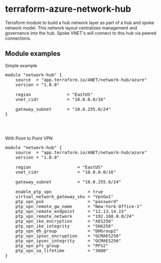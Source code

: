 # terraform-azure-network-hub
Terraform module to build a hub network layer as part of a hub and spoke network model.  This network layout centralizes management and governance into the hub.  Spoke VNET's will connect to this hub via peered connections.

## Module examples
Simple example<br>
<pre>
module "network-hub" {
    source  = "app.terraform.io/ANET/network-hub/azure"
    version = "1.0.0"

    region              = "EastUS"
    vnet_cidr           = "10.0.0.0/16"

    gateway_subnet      = "10.0.255.0/24"
}
</pre><br><br>

With Point to Point VPN<br>
<pre>
module "network-hub" {
    source  = "app.terraform.io/ANET/network-hub/azure"
    version = "1.0.0"

    region                  = "EastUS"
    vnet_cidr               = "10.0.0.0/16"

    gateway_subnet          = "10.0.255.0/24"

    enable_ptp_vpn              = true
    virtual_network_gateway_sku = "VpnGw1"
    ptp_vpn_psk                 = "password"
    ptp_vpn_remote_gw_name      = "New-York-Office-1"
    ptp_vpn_remote_endpoint     = "12.13.14.15"
    ptp_vpn_remote_network      = "192.168.0.0/24"
    ptp_vpn_ike_encryption      = "AES256"
    ptp_vpn_ike_integrity       = "SHA256"
    ptp_vpn_dh_group            = "DHGroup2"
    ptp_vpn_ipsec_encryption    = "GCMAES256"
    ptp_vpn_ipsec_integrity     = "GCMAES256"
    ptp_vpn_pfs_group           = "PFS2"
    ptp_vpn_sa_lifetime         = "3600"
}
</pre><br><br>
